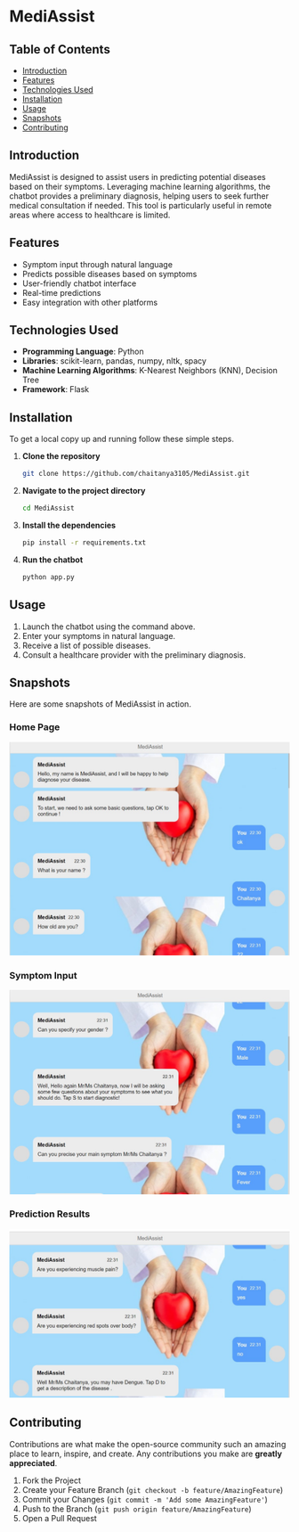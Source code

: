 # MediAssist


## Table of Contents
- [Introduction](#introduction)
- [Features](#features)
- [Technologies Used](#technologies-used)
- [Installation](#installation)
- [Usage](#usage)
- [Snapshots](#snapshots)
- [Contributing](#contributing)
 

## Introduction
MediAssist is designed to assist users in predicting potential diseases based on their symptoms. Leveraging machine learning algorithms, the chatbot provides a preliminary diagnosis, helping users to seek further medical consultation if needed. This tool is particularly useful in remote areas where access to healthcare is limited.

## Features
- Symptom input through natural language
- Predicts possible diseases based on symptoms
- User-friendly chatbot interface
- Real-time predictions
- Easy integration with other platforms

## Technologies Used
- **Programming Language**: Python
- **Libraries**: scikit-learn, pandas, numpy, nltk, spacy
- **Machine Learning Algorithms**: K-Nearest Neighbors (KNN), Decision Tree
- **Framework**: Flask

## Installation
To get a local copy up and running follow these simple steps.

1. **Clone the repository**
    ```bash
    git clone https://github.com/chaitanya3105/MediAssist.git
    ```

2. **Navigate to the project directory**
    ```bash
    cd MediAssist
    ```

3. **Install the dependencies**
    ```bash
    pip install -r requirements.txt
    ```

4. **Run the chatbot**
    ```bash
    python app.py
    ```

## Usage
1. Launch the chatbot using the command above.
2. Enter your symptoms in natural language.
3. Receive a list of possible diseases.
4. Consult a healthcare provider with the preliminary diagnosis.

## Snapshots
Here are some snapshots of MediAssist in action.

### Home Page
![Home Page](hone.jpg)

### Symptom Input
![Symptom Input](2nd.jpg)

### Prediction Results
![Prediction Results](3.jpg)

## Contributing
Contributions are what make the open-source community such an amazing place to learn, inspire, and create. Any contributions you make are **greatly appreciated**.

1. Fork the Project
2. Create your Feature Branch (`git checkout -b feature/AmazingFeature`)
3. Commit your Changes (`git commit -m 'Add some AmazingFeature'`)
4. Push to the Branch (`git push origin feature/AmazingFeature`)
5. Open a Pull Request

